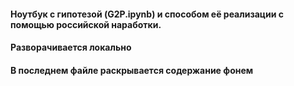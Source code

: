 #### Ноутбук с гипотезой (G2P.ipynb) и способом её реализации с помощью российской наработки.
#### Разворачивается локально
#### В последнем файле раскрывается содержание фонем
